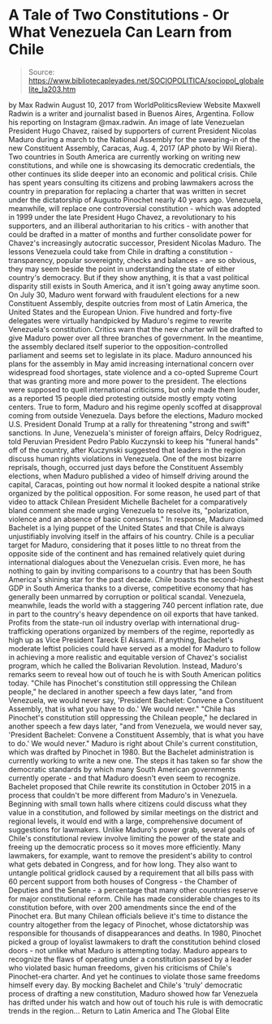 # A Tale of Two Constitutions - Or What Venezuela Can Learn from Chile

> Source: https://www.bibliotecapleyades.net/SOCIOPOLITICA/sociopol_globalelite_la203.htm

by Max Radwin August 10, 2017
from WorldPoliticsReview Website
Maxwell Radwin is a writer and journalist based in Buenos Aires, Argentina.
Follow his reporting on
Instagram @max.radwin.
An image of late Venezuelan President Hugo Chavez,
raised by supporters of current President Nicolas Maduro
during a march to the National Assembly for the swearing-in
of the new Constituent Assembly,
Caracas, Aug. 4, 2017
(AP photo by Wil Riera).
Two countries in South America are currently working on writing new constitutions, and while one is showcasing its democratic credentials, the other continues its slide deeper into an economic and political crisis. Chile has spent years consulting its citizens and probing lawmakers across the country in preparation for replacing a charter that was written in secret under the dictatorship of Augusto Pinochet nearly 40 years ago.
Venezuela, meanwhile, will replace one controversial constitution - which was adopted in 1999 under the late President Hugo Chavez, a revolutionary to his supporters, and an illiberal authoritarian to his critics - with another that could be drafted in a matter of months and further consolidate power for Chavez's increasingly autocratic successor, President Nicolas Maduro. The lessons Venezuela could take from Chile in drafting a constitution - transparency, popular sovereignty, checks and balances - are so obvious, they may seem beside the point in understanding the state of either country's democracy.
But if they show anything, it is that a vast political disparity still exists in South America, and it isn't going away anytime soon. On July 30, Maduro went forward with fraudulent elections for a new Constituent Assembly, despite outcries from most of Latin America, the United States and the European Union.
Five hundred and forty-five delegates were virtually handpicked by Maduro's regime to rewrite Venezuela's constitution. Critics warn that the new charter will be drafted to give Maduro power over all three branches of government.
In the meantime, the assembly declared itself superior to the opposition-controlled parliament and seems set to legislate in its place. Maduro announced his plans for the assembly in May amid increasing international concern over widespread food shortages, state violence and a co-opted Supreme Court that was granting more and more power to the president.
The elections were supposed to quell international criticisms, but only made them louder, as a reported 15 people died protesting outside mostly empty voting centers. True to form, Maduro and his regime openly scoffed at disapproval coming from outside Venezuela. Days before the elections, Maduro mocked U.S. President Donald Trump at a rally for threatening "strong and swift" sanctions.
In June, Venezuela's minister of foreign affairs, Delcy Rodriguez, told Peruvian President Pedro Pablo Kuczynski to keep his "funeral hands" off of the country, after Kuczynski suggested that leaders in the region discuss human rights violations in Venezuela.
One of the most bizarre reprisals, though, occurred just days before the Constituent Assembly elections, when Maduro published a video of himself driving around the capital, Caracas, pointing out how normal it looked despite a national strike organized by the political opposition.
For some reason, he used part of that video to attack Chilean President Michelle Bachelet for a comparatively bland comment she made urging Venezuela to resolve its,
"polarization, violence and an absence of basic consensus."
In response, Maduro claimed Bachelet is a lying puppet of the United States and that Chile is always unjustifiably involving itself in the affairs of his country. Chile is a peculiar target for Maduro, considering that it poses little to no threat from the opposite side of the continent and has remained relatively quiet during international dialogues about the Venezuelan crisis.
Even more, he has nothing to gain by inviting comparisons to a country that has been South America's shining star for the past decade.
Chile boasts the second-highest GDP in South America thanks to a diverse, competitive economy that has generally been unmarred by corruption or political scandal.
Venezuela, meanwhile, leads the world with a staggering 740 percent inflation rate, due in part to the country's heavy dependence on oil exports that have tanked.
Profits from the state-run oil industry overlap with international drug-trafficking operations organized by members of the regime, reportedly as high up as Vice President Tareck El Aissami. If anything, Bachelet's moderate leftist policies could have served as a model for Maduro to follow in achieving a more realistic and equitable version of Chavez's socialist program, which he called the Bolivarian Revolution.
Instead, Maduro's remarks seem to reveal how out of touch he is with South American politics today.
"Chile has Pinochet's constitution still oppressing the Chilean people," he declared in another speech a few days later, "and from Venezuela, we would never say, 'President Bachelet: Convene a Constituent Assembly, that is what you have to do.' We would never."
"Chile has Pinochet's constitution still oppressing the Chilean people," he declared in another speech a few days later, "and from Venezuela, we would never say,
'President Bachelet: Convene a Constituent Assembly, that is what you have to do.'
We would never."
Maduro is right about Chile's current constitution, which was drafted by Pinochet in 1980.
But the Bachelet administration is currently working to write a new one. The steps it has taken so far show the democratic standards by which many South American governments currently operate - and that Maduro doesn't even seem to recognize. Bachelet proposed that Chile rewrite its constitution in October 2015 in a process that couldn't be more different from Maduro's in Venezuela.
Beginning with small town halls where citizens could discuss what they value in a constitution, and followed by similar meetings on the district and regional levels, it would end with a large, comprehensive document of suggestions for lawmakers. Unlike Maduro's power grab, several goals of Chile's constitutional review involve limiting the power of the state and freeing up the democratic process so it moves more efficiently.
Many lawmakers, for example, want to remove the president's ability to control what gets debated in Congress, and for how long.
They also want to untangle political gridlock caused by a requirement that all bills pass with 60 percent support from both houses of Congress - the Chamber of Deputies and the Senate - a percentage that many other countries reserve for major constitutional reform. Chile has made considerable changes to its constitution before, with over 200 amendments since the end of the Pinochet era.
But many Chilean officials believe it's time to distance the country altogether from the legacy of Pinochet, whose dictatorship was responsible for thousands of disappearances and deaths.
In 1980, Pinochet picked a group of loyalist lawmakers to draft the constitution behind closed doors - not unlike what Maduro is attempting today. Maduro appears to recognize the flaws of operating under a constitution passed by a leader who violated basic human freedoms, given his criticisms of Chile's Pinochet-era charter.
And yet he continues to violate those same freedoms himself every day.
By mocking Bachelet and Chile's 'truly' democratic process of drafting a new constitution, Maduro showed how far Venezuela has drifted under his watch and how out of touch his rule is with democratic trends in the region...
Return to Latin America and The Global Elite
